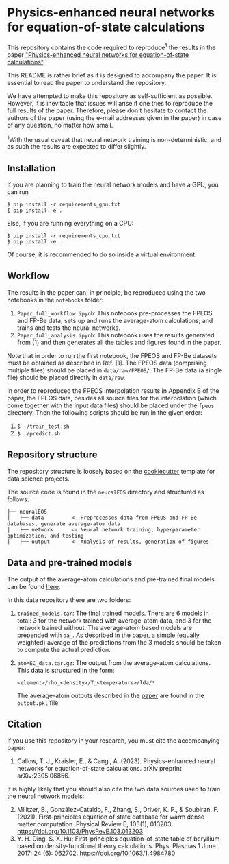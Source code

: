 # Physics-enhanced neural networks for equation-of-state calculations

This repository contains the code required to reproduce<sup>1</sup> the results in the paper ["Physics-enhanced neural networks for equation-of-state calculations"](https://arxiv.org/abs/2305.06856).

This README is rather brief as it is designed to accompany the paper. It is essential to read the paper to understand the repository.

We have attempted to make this repository as self-sufficient as possible. However, it is inevitable that issues will arise if one tries to reproduce the full results of the paper. Therefore, please don't hesitate to contact the authors of the paper (using the e-mail addresses given in the paper) in case of any question, no matter how small.

<sup>1</sup>With the usual caveat that neural network training is non-deterministic, and as such the results are expected to differ slightly.

## Installation

If you are planning to train the neural network models and have a GPU, you can run
```
$ pip install -r requirements_gpu.txt
$ pip install -e .
```

Else, if you are running everything on a CPU:
```
$ pip install -r requirements_cpu.txt
$ pip install -e .
```

Of course, it is recommended to do so inside a virtual environment.

## Workflow

The results in the paper can, in principle, be reproduced using the two notebooks in the `notebooks` folder:

1. `Paper_full_workflow.ipynb`: This notebook pre-processes the FPEOS and FP-Be data; sets up and runs the average-atom calculations; and trains and tests the neural networks.
2. `Paper_full_analysis.ipynb`: This notebook uses the results generated from (1) and then generates all the tables and figures found in the paper.

Note that in order to run the first notebook, the FPEOS and FP-Be datasets must be obtained as described in Ref. [1]. The FPEOS data (comprising multiple files) should be placed in `data/raw/FPEOS/`. The FP-Be data (a single file) should be placed directly in `data/raw`.

In order to reproduced the FPEOS interpolation results in Appendix B of the paper, the FPEOS data, besides all source files for the interpolation (which come together with the input data files) should be placed under the `fpeos` directory. Then the following scripts should be run in the given order:

1. `$ ./train_test.sh`
2. `$ ./predict.sh`

## Repository structure

The repository structure is loosely based on the [cookiecutter](https://github.com/drivendata/cookiecutter-data-science) template for data science projects.

The source code is found in the `neuralEOS` directory and structured as follows:

```
├── neuralEOS
│   ├── data         <- Preprocesses data from FPEOS and FP-Be databases, generate average-atom data
│   ├── network      <- Neural network training, hyperparameter optimization, and testing
│   ├── output       <- Analysis of results, generation of figures
```

## Data and pre-trained models

The output of the average-atom calculations and pre-trained final models can be found [here](https://rodare.hzdr.de/record/2289).

In this data repository there are two folders:

1. `trained_models.tar`: The final trained models. There are 6 models in total: 3 for the network trained with average-atom data, and 3 for the network trained without. The average-atom based models are prepended with `aa_`. As described in the [paper](https://arxiv.org/abs/2305.06856), a simple (equally weighted) average of the predictions from the 3 models should be taken to compute the actual prediction.

2. `atoMEC_data.tar.gz`: The output from the average-atom calculations. This data is structured in the form:
 
    `<element>/rho_<density>/T_<temperature>/lda/*`

    The average-atom outputs described in the [paper](https://arxiv.org/abs/2305.06856) are found in the `output.pkl` file.


## Citation

If you use this repository in your research, you must cite the accompanying paper:

1. Callow, T. J., Kraisler, E., & Cangi, A. (2023). Physics-enhanced neural networks for equation-of-state calculations. arXiv preprint arXiv:2305.06856.

It is highly likely that you should also cite the two data sources used to train the neural network models:

2. Militzer, B., González-Cataldo, F., Zhang, S., Driver, K. P., & Soubiran, F. (2021). First-principles equation of state database for warm dense matter computation. Physical Review E, 103(1), 013203. https://doi.org/10.1103/PhysRevE.103.013203
3. Y. H. Ding, S. X. Hu; First-principles equation-of-state table of beryllium based on density-functional theory calculations. Phys. Plasmas 1 June 2017; 24 (6): 062702. https://doi.org/10.1063/1.4984780
